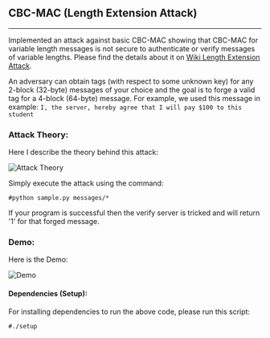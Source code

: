 ## CBC-MAC (Length Extension Attack)

------------------------
Implemented an attack against basic CBC-MAC showing that CBC-MAC for variable length messages is not secure to authenticate or verify messages of variable lengths. Please find the details about it on [Wiki Length Extension Attack](https://en.wikipedia.org/wiki/Length_extension_attack).

An adversary can obtain tags (with respect to some unknown key) for any 2-block (32-byte) messages of your choice and the goal is to forge a valid tag for a 4-block (64-byte) message. For example, we used this message in example: 
```I, the server, hereby agree that I will pay $100 to this student```

### Attack Theory:
Here I describe the theory behind this attack:

![Attack Theory](images/attack-theory.png)

Simply execute the attack using the command:

```#python sample.py messages/*```

If your program is successful then the verify server is tricked and will return '1' for that forged message.

### Demo:
Here is the Demo:

![Demo](images/demo.gif)

#### Dependencies (Setup):

For installing dependencies to run the above code, please run this script:

```#./setup```
